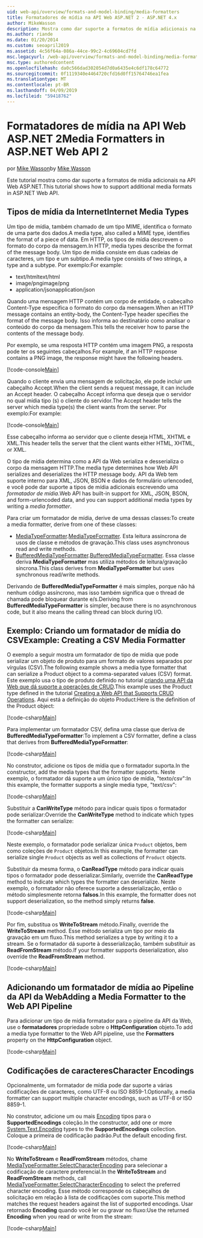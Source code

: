 ```yaml
---
uid: web-api/overview/formats-and-model-binding/media-formatters
title: Formatadores de mídia na API Web ASP.NET 2 - ASP.NET 4.x
author: MikeWasson
description: Mostra como dar suporte a formatos de mídia adicionais na API Web ASP.NET para ASP.NET 4. x.
ms.author: riande
ms.date: 01/20/2014
ms.custom: seoapril2019
ms.assetid: 4c56f64a-086a-44ce-99c2-4c69604cd7fd
msc.legacyurl: /web-api/overview/formats-and-model-binding/media-formatters
msc.type: authoredcontent
ms.openlocfilehash: da0c566dad302054d7d0a6435e4c6df178c64772
ms.sourcegitcommit: 0f1119340e4464720cfd16d0ff15764746ea1fea
ms.translationtype: MT
ms.contentlocale: pt-BR
ms.lasthandoff: 04/09/2019
ms.locfileid: "59418762"
---
```

# <a name="media-formatters-in-aspnet-web-api-2"></a><span data-ttu-id="10bc8-103">Formatadores de mídia na API Web ASP.NET 2</span><span class="sxs-lookup"><span data-stu-id="10bc8-103">Media Formatters in ASP.NET Web API 2</span></span>

<span data-ttu-id="10bc8-104">por [Mike Wasson](https://github.com/MikeWasson)</span><span class="sxs-lookup"><span data-stu-id="10bc8-104">by [Mike Wasson](https://github.com/MikeWasson)</span></span>

<span data-ttu-id="10bc8-105">Este tutorial mostra como dar suporte a formatos de mídia adicionais na API Web ASP.NET.</span><span class="sxs-lookup"><span data-stu-id="10bc8-105">This tutorial shows how to support additional media formats in ASP.NET Web API.</span></span>

## <a name="internet-media-types"></a><span data-ttu-id="10bc8-106">Tipos de mídia da Internet</span><span class="sxs-lookup"><span data-stu-id="10bc8-106">Internet Media Types</span></span>

<span data-ttu-id="10bc8-107">Um tipo de mídia, também chamado de um tipo MIME, identifica o formato de uma parte dos dados.</span><span class="sxs-lookup"><span data-stu-id="10bc8-107">A media type, also called a MIME type, identifies the format of a piece of data.</span></span> <span data-ttu-id="10bc8-108">Em HTTP, os tipos de mídia descrevem o formato do corpo da mensagem.</span><span class="sxs-lookup"><span data-stu-id="10bc8-108">In HTTP, media types describe the format of the message body.</span></span> <span data-ttu-id="10bc8-109">Um tipo de mídia consiste em duas cadeias de caracteres, um tipo e um subtipo.</span><span class="sxs-lookup"><span data-stu-id="10bc8-109">A media type consists of two strings, a type and a subtype.</span></span> <span data-ttu-id="10bc8-110">Por exemplo:</span><span class="sxs-lookup"><span data-stu-id="10bc8-110">For example:</span></span>

- <span data-ttu-id="10bc8-111">text/html</span><span class="sxs-lookup"><span data-stu-id="10bc8-111">text/html</span></span>
- <span data-ttu-id="10bc8-112">image/png</span><span class="sxs-lookup"><span data-stu-id="10bc8-112">image/png</span></span>
- <span data-ttu-id="10bc8-113">application/json</span><span class="sxs-lookup"><span data-stu-id="10bc8-113">application/json</span></span>

<span data-ttu-id="10bc8-114">Quando uma mensagem HTTP contém um corpo de entidade, o cabeçalho Content-Type especifica o formato do corpo da mensagem.</span><span class="sxs-lookup"><span data-stu-id="10bc8-114">When an HTTP message contains an entity-body, the Content-Type header specifies the format of the message body.</span></span> <span data-ttu-id="10bc8-115">Isso informa ao destinatário como analisar o conteúdo do corpo da mensagem.</span><span class="sxs-lookup"><span data-stu-id="10bc8-115">This tells the receiver how to parse the contents of the message body.</span></span>

<span data-ttu-id="10bc8-116">Por exemplo, se uma resposta HTTP contém uma imagem PNG, a resposta pode ter os seguintes cabeçalhos.</span><span class="sxs-lookup"><span data-stu-id="10bc8-116">For example, if an HTTP response contains a PNG image, the response might have the following headers.</span></span>

[!code-console[Main](media-formatters/samples/sample1.cmd)]

<span data-ttu-id="10bc8-117">Quando o cliente envia uma mensagem de solicitação, ele pode incluir um cabeçalho Accept.</span><span class="sxs-lookup"><span data-stu-id="10bc8-117">When the client sends a request message, it can include an Accept header.</span></span> <span data-ttu-id="10bc8-118">O cabeçalho Accept informa que deseja que o servidor no qual mídia tipo (s) o cliente do servidor.</span><span class="sxs-lookup"><span data-stu-id="10bc8-118">The Accept header tells the server which media type(s) the client wants from the server.</span></span> <span data-ttu-id="10bc8-119">Por exemplo:</span><span class="sxs-lookup"><span data-stu-id="10bc8-119">For example:</span></span>

[!code-console[Main](media-formatters/samples/sample2.cmd)]

<span data-ttu-id="10bc8-120">Esse cabeçalho informa ao servidor que o cliente deseja HTML, XHTML e XML.</span><span class="sxs-lookup"><span data-stu-id="10bc8-120">This header tells the server that the client wants either HTML, XHTML, or XML.</span></span>

<span data-ttu-id="10bc8-121">O tipo de mídia determina como a API da Web serializa e desserializa o corpo da mensagem HTTP.</span><span class="sxs-lookup"><span data-stu-id="10bc8-121">The media type determines how Web API serializes and deserializes the HTTP message body.</span></span> <span data-ttu-id="10bc8-122">API da Web tem suporte interno para XML, JSON, BSON e dados de formulário urlencoded, e você pode dar suporte a tipos de mídia adicionais escrevendo uma *formatador de mídia*.</span><span class="sxs-lookup"><span data-stu-id="10bc8-122">Web API has built-in support for XML, JSON, BSON, and form-urlencoded data, and you can support additional media types by writing a *media formatter*.</span></span>

<span data-ttu-id="10bc8-123">Para criar um formatador de mídia, derive de uma dessas classes:</span><span class="sxs-lookup"><span data-stu-id="10bc8-123">To create a media formatter, derive from one of these classes:</span></span>

- <span data-ttu-id="10bc8-124">[MediaTypeFormatter](https://msdn.microsoft.com/library/system.net.http.formatting.mediatypeformatter.aspx).</span><span class="sxs-lookup"><span data-stu-id="10bc8-124">[MediaTypeFormatter](https://msdn.microsoft.com/library/system.net.http.formatting.mediatypeformatter.aspx).</span></span> <span data-ttu-id="10bc8-125">Esta leitura assíncrona de usos de classe e métodos de gravação.</span><span class="sxs-lookup"><span data-stu-id="10bc8-125">This class uses asynchronous read and write methods.</span></span>
- <span data-ttu-id="10bc8-126">[BufferedMediaTypeFormatter](https://msdn.microsoft.com/library/system.net.http.formatting.bufferedmediatypeformatter.aspx).</span><span class="sxs-lookup"><span data-stu-id="10bc8-126">[BufferedMediaTypeFormatter](https://msdn.microsoft.com/library/system.net.http.formatting.bufferedmediatypeformatter.aspx).</span></span> <span data-ttu-id="10bc8-127">Essa classe deriva **MediaTypeFormatter** mas utiliza métodos de leitura/gravação síncrona.</span><span class="sxs-lookup"><span data-stu-id="10bc8-127">This class derives from **MediaTypeFormatter** but uses synchronous read/write methods.</span></span>

<span data-ttu-id="10bc8-128">Derivando de **BufferedMediaTypeFormatter** é mais simples, porque não há nenhum código assíncrono, mas isso também significa que o thread de chamada pode bloquear durante e/s.</span><span class="sxs-lookup"><span data-stu-id="10bc8-128">Deriving from **BufferedMediaTypeFormatter** is simpler, because there is no asynchronous code, but it also means the calling thread can block during I/O.</span></span>

## <a name="example-creating-a-csv-media-formatter"></a><span data-ttu-id="10bc8-129">Exemplo: Criando um formatador de mídia do CSV</span><span class="sxs-lookup"><span data-stu-id="10bc8-129">Example: Creating a CSV Media Formatter</span></span>

<span data-ttu-id="10bc8-130">O exemplo a seguir mostra um formatador de tipo de mídia que pode serializar um objeto de produto para um formato de valores separados por vírgulas (CSV).</span><span class="sxs-lookup"><span data-stu-id="10bc8-130">The following example shows a media type formatter that can serialize a Product object to a comma-separated values (CSV) format.</span></span> <span data-ttu-id="10bc8-131">Este exemplo usa o tipo de produto definido no tutorial [criando uma API da Web que dá suporte a operações de CRUD](../older-versions/creating-a-web-api-that-supports-crud-operations.md).</span><span class="sxs-lookup"><span data-stu-id="10bc8-131">This example uses the Product type defined in the tutorial [Creating a Web API that Supports CRUD Operations](../older-versions/creating-a-web-api-that-supports-crud-operations.md).</span></span> <span data-ttu-id="10bc8-132">Aqui está a definição do objeto Product:</span><span class="sxs-lookup"><span data-stu-id="10bc8-132">Here is the definition of the Product object:</span></span>

[!code-csharp[Main](media-formatters/samples/sample3.cs)]

<span data-ttu-id="10bc8-133">Para implementar um formatador CSV, defina uma classe que deriva de **BufferedMediaTypeFormatter**:</span><span class="sxs-lookup"><span data-stu-id="10bc8-133">To implement a CSV formatter, define a class that derives from **BufferedMediaTypeFormatter**:</span></span>

[!code-csharp[Main](media-formatters/samples/sample4.cs)]

<span data-ttu-id="10bc8-134">No construtor, adicione os tipos de mídia que o formatador suporta.</span><span class="sxs-lookup"><span data-stu-id="10bc8-134">In the constructor, add the media types that the formatter supports.</span></span> <span data-ttu-id="10bc8-135">Neste exemplo, o formatador dá suporte a um único tipo de mídia, &quot;texto/csv&quot;:</span><span class="sxs-lookup"><span data-stu-id="10bc8-135">In this example, the formatter supports a single media type, &quot;text/csv&quot;:</span></span>

[!code-csharp[Main](media-formatters/samples/sample5.cs)]

<span data-ttu-id="10bc8-136">Substituir a **CanWriteType** método para indicar quais tipos o formatador pode serializar:</span><span class="sxs-lookup"><span data-stu-id="10bc8-136">Override the **CanWriteType** method to indicate which types the formatter can serialize:</span></span>

[!code-csharp[Main](media-formatters/samples/sample6.cs)]

<span data-ttu-id="10bc8-137">Neste exemplo, o formatador pode serializar única `Product` objetos, bem como coleções de `Product` objetos.</span><span class="sxs-lookup"><span data-stu-id="10bc8-137">In this example, the formatter can serialize single `Product` objects as well as collections of `Product` objects.</span></span>

<span data-ttu-id="10bc8-138">Substituir da mesma forma, o **CanReadType** método para indicar quais tipos o formatador pode desserializar.</span><span class="sxs-lookup"><span data-stu-id="10bc8-138">Similarly, override the **CanReadType** method to indicate which types the formatter can deserialize.</span></span> <span data-ttu-id="10bc8-139">Neste exemplo, o formatador não oferece suporte a desserialização, então o método simplesmente retorna **falsos**.</span><span class="sxs-lookup"><span data-stu-id="10bc8-139">In this example, the formatter does not support deserialization, so the method simply returns **false**.</span></span>

[!code-csharp[Main](media-formatters/samples/sample7.cs)]

<span data-ttu-id="10bc8-140">Por fim, substitua os **WriteToStream** método.</span><span class="sxs-lookup"><span data-stu-id="10bc8-140">Finally, override the **WriteToStream** method.</span></span> <span data-ttu-id="10bc8-141">Esse método serializa um tipo por meio da gravação em um fluxo.</span><span class="sxs-lookup"><span data-stu-id="10bc8-141">This method serializes a type by writing it to a stream.</span></span> <span data-ttu-id="10bc8-142">Se o formatador dá suporte à desserialização, também substituir as **ReadFromStream** método.</span><span class="sxs-lookup"><span data-stu-id="10bc8-142">If your formatter supports deserialization, also override the **ReadFromStream** method.</span></span>

[!code-csharp[Main](media-formatters/samples/sample8.cs)]

## <a name="adding-a-media-formatter-to-the-web-api-pipeline"></a><span data-ttu-id="10bc8-143">Adicionando um formatador de mídia ao Pipeline da API da Web</span><span class="sxs-lookup"><span data-stu-id="10bc8-143">Adding a Media Formatter to the Web API Pipeline</span></span>

<span data-ttu-id="10bc8-144">Para adicionar um tipo de mídia formatador para o pipeline da API da Web, use o **formatadores** propriedade sobre o **HttpConfiguration** objeto.</span><span class="sxs-lookup"><span data-stu-id="10bc8-144">To add a media type formatter to the Web API pipeline, use the **Formatters** property on the **HttpConfiguration** object.</span></span>

[!code-csharp[Main](media-formatters/samples/sample9.cs)]

## <a name="character-encodings"></a><span data-ttu-id="10bc8-145">Codificações de caracteres</span><span class="sxs-lookup"><span data-stu-id="10bc8-145">Character Encodings</span></span>

<span data-ttu-id="10bc8-146">Opcionalmente, um formatador de mídia pode dar suporte a várias codificações de caracteres, como UTF-8 ou ISO 8859-1.</span><span class="sxs-lookup"><span data-stu-id="10bc8-146">Optionally, a media formatter can support multiple character encodings, such as UTF-8 or ISO 8859-1.</span></span>

<span data-ttu-id="10bc8-147">No construtor, adicione um ou mais [Encoding](https://msdn.microsoft.com/library/system.text.encoding.aspx) tipos para o **SupportedEncodings** coleção.</span><span class="sxs-lookup"><span data-stu-id="10bc8-147">In the constructor, add one or more [System.Text.Encoding](https://msdn.microsoft.com/library/system.text.encoding.aspx) types to the **SupportedEncodings** collection.</span></span> <span data-ttu-id="10bc8-148">Coloque a primeira de codificação padrão.</span><span class="sxs-lookup"><span data-stu-id="10bc8-148">Put the default encoding first.</span></span>

[!code-csharp[Main](media-formatters/samples/sample10.cs?highlight=6-7)]

<span data-ttu-id="10bc8-149">No **WriteToStream** e **ReadFromStream** métodos, chame [MediaTypeFormatter.SelectCharacterEncoding](https://msdn.microsoft.com/library/hh969054.aspx) para selecionar a codificação de caractere preferencial.</span><span class="sxs-lookup"><span data-stu-id="10bc8-149">In the **WriteToStream** and **ReadFromStream** methods, call [MediaTypeFormatter.SelectCharacterEncoding](https://msdn.microsoft.com/library/hh969054.aspx) to select the preferred character encoding.</span></span> <span data-ttu-id="10bc8-150">Esse método corresponde os cabeçalhos de solicitação em relação à lista de codificações com suporte.</span><span class="sxs-lookup"><span data-stu-id="10bc8-150">This method matches the request headers against the list of supported encodings.</span></span> <span data-ttu-id="10bc8-151">Usar retornado **Encoding** quando você ler ou gravar no fluxo:</span><span class="sxs-lookup"><span data-stu-id="10bc8-151">Use the returned **Encoding** when you read or write from the stream:</span></span>

[!code-csharp[Main](media-formatters/samples/sample11.cs?highlight=3,5)]
